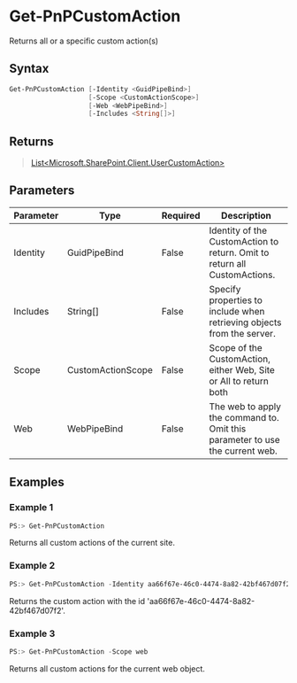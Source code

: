 # Get-PnPCustomAction
Returns all or a specific custom action(s)
## Syntax
```powershell
Get-PnPCustomAction [-Identity <GuidPipeBind>]
                    [-Scope <CustomActionScope>]
                    [-Web <WebPipeBind>]
                    [-Includes <String[]>]
```


## Returns
>[List<Microsoft.SharePoint.Client.UserCustomAction>](https://msdn.microsoft.com/en-us/library/microsoft.sharepoint.client.usercustomaction.aspx)

## Parameters
Parameter|Type|Required|Description
---------|----|--------|-----------
|Identity|GuidPipeBind|False|Identity of the CustomAction to return. Omit to return all CustomActions.|
|Includes|String[]|False|Specify properties to include when retrieving objects from the server.|
|Scope|CustomActionScope|False|Scope of the CustomAction, either Web, Site or All to return both|
|Web|WebPipeBind|False|The web to apply the command to. Omit this parameter to use the current web.|
## Examples

### Example 1
```powershell
PS:> Get-PnPCustomAction
```
Returns all custom actions of the current site.

### Example 2
```powershell
PS:> Get-PnPCustomAction -Identity aa66f67e-46c0-4474-8a82-42bf467d07f2
```
Returns the custom action with the id 'aa66f67e-46c0-4474-8a82-42bf467d07f2'.

### Example 3
```powershell
PS:> Get-PnPCustomAction -Scope web
```
Returns all custom actions for the current web object.
